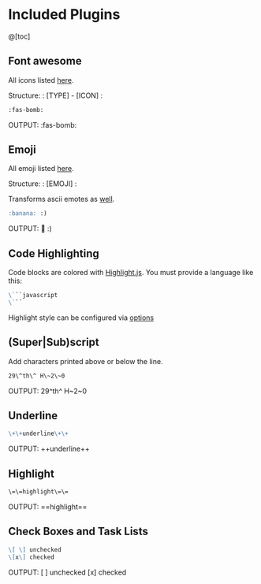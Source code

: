 # Included Plugins

@[toc]

## Font awesome

All icons listed [here](https://fontawesome.com/icons/bomb?style=solid).

Structure: : [TYPE] - [ICON] :

```markdown
:fas-bomb:
```

OUTPUT:
:fas-bomb:

## Emoji

All emoji listed [here](https://github.com/markdown-it/markdown-it-emoji/blob/master/lib/data/full.json).

Structure: : [EMOJI] :

Transforms ascii emotes as [well](https://github.com/markdown-it/markdown-it-emoji/blob/master/lib/data/shortcuts.js).

```markdown
:banana: :)
```

OUTPUT:
:banana: :)

## Code Highlighting

Code blocks are colored with [Highlight.js](https://github.com/isagalaev/highlight.js). You must provide a language like this:

````markdown
\```javascript
\```
````

Highlight style can be configured via [options](./pages/Options.md#code-highlight-style-codestyle)

## (Super|Sub)script

Add characters printed above or below the line.

```markdown
29\^th\^ H\~2\~0
```

OUTPUT: 29^th^ H~2~0

## Underline

```markdown
\+\+underline\+\+
```

OUTPUT: ++underline++

## Highlight

```markdown
\=\=highlight\=\=
```

OUTPUT: ==highlight==

## Check Boxes and Task Lists

```markdown
\[ \] unchecked
\[x\] checked
```

OUTPUT:
[ ] unchecked
[x] checked
